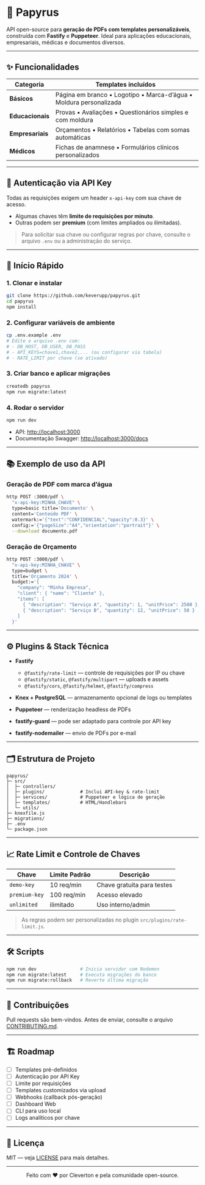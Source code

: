 # 📜 Papyrus

API open-source para **geração de PDFs com templates personalizáveis**, construída com **Fastify** e **Puppeteer**. Ideal para aplicações educacionais, empresariais, médicas e documentos diversos.

---

## ✨ Funcionalidades

| Categoria        | Templates incluídos                                                |
| ---------------- | ------------------------------------------------------------------ |
| **Básicos**      | Página em branco • Logotipo • Marca-d’água • Moldura personalizada |
| **Educacionais** | Provas • Avaliações • Questionários simples e com moldura          |
| **Empresariais** | Orçamentos • Relatórios • Tabelas com somas automáticas            |
| **Médicos**      | Fichas de anamnese • Formulários clínicos personalizados           |

---

## 🔐 Autenticação via API Key

Todas as requisições exigem um header `x-api-key` com sua chave de acesso.

* Algumas chaves têm **limite de requisições por minuto**.
* Outras podem ser **premium** (com limites ampliados ou ilimitadas).

> Para solicitar sua chave ou configurar regras por chave, consulte o arquivo `.env` ou a administração do serviço.

---

## 🚀 Início Rápido

### 1. Clonar e instalar

```bash
git clone https://github.com/keverupp/papyrus.git
cd papyrus
npm install
```

### 2. Configurar variáveis de ambiente

```bash
cp .env.example .env
# Edite o arquivo .env com:
# - DB_HOST, DB_USER, DB_PASS
# - API_KEYS=chave1,chave2,... (ou configurar via tabela)
# - RATE_LIMIT por chave (se ativado)
```

### 3. Criar banco e aplicar migrações

```bash
createdb papyrus
npm run migrate:latest
```

### 4. Rodar o servidor

```bash
npm run dev
```

* API: [http://localhost:3000](http://localhost:3000)
* Documentação Swagger: [http://localhost:3000/docs](http://localhost:3000/docs)

---

## 📚 Exemplo de uso da API

### Geração de PDF com marca d’água

```bash
http POST :3000/pdf \
  "x-api-key:MINHA_CHAVE" \
  type=basic title='Documento' \
  content='Conteúdo PDF' \
  watermark:='{"text":"CONFIDENCIAL","opacity":0.3}' \
  config:='{"pageSize":"A4","orientation":"portrait"}' \
  --download documento.pdf
```

### Geração de Orçamento

```bash
http POST :3000/pdf \
  "x-api-key:MINHA_CHAVE" \
  type=budget \
  title='Orçamento 2024' \
  budget:='{
    "company": "Minha Empresa",
    "client": { "name": "Cliente" },
    "items": [
      { "description": "Serviço A", "quantity": 1, "unitPrice": 2500 },
      { "description": "Serviço B", "quantity": 12, "unitPrice": 50 }
    ]
  }'
```

---

## ⚙️ Plugins & Stack Técnica

* **Fastify**

  * `@fastify/rate-limit` — controle de requisições por IP ou chave
  * `@fastify/static`, `@fastify/multipart` — uploads e assets
  * `@fastify/cors`, `@fastify/helmet`, `@fastify/compress`
* **Knex + PostgreSQL** — armazenamento opcional de logs ou templates
* **Puppeteer** — renderização headless de PDFs
* **fastify-guard** — pode ser adaptado para controle por API key
* **fastify-nodemailer** — envio de PDFs por e-mail

---

## 🗂️ Estrutura de Projeto

```
papyrus/
├─ src/
│  ├─ controllers/
│  ├─ plugins/             # Inclui API-key & rate-limit
│  ├─ services/            # Puppeteer e lógica de geração
│  ├─ templates/           # HTML/Handlebars
│  └─ utils/
├─ knexfile.js
├─ migrations/
├─ .env
└─ package.json
```

---

## 📈 Rate Limit e Controle de Chaves

| Chave         | Limite Padrão | Descrição                  |
| ------------- | ------------- | -------------------------- |
| `demo-key`    | 10 req/min    | Chave gratuita para testes |
| `premium-key` | 100 req/min   | Acesso elevado             |
| `unlimited`   | ilimitado     | Uso interno/admin          |

> As regras podem ser personalizadas no plugin `src/plugins/rate-limit.js`.

---

## 🛠️ Scripts

```bash
npm run dev                # Inicia servidor com Nodemon
npm run migrate:latest     # Executa migrações do banco
npm run migrate:rollback   # Reverte última migração
```

---

## 🤝 Contribuições

Pull requests são bem-vindos.
Antes de enviar, consulte o arquivo [CONTRIBUTING.md](CONTRIBUTING.md).

---

## 🏗️ Roadmap

* [ ] Templates pré-definidos
* [ ] Autenticação por API Key
* [ ] Limite por requisições
* [ ] Templates customizados via upload
* [ ] Webhooks (callback pós-geração)
* [ ] Dashboard Web
* [ ] CLI para uso local
* [ ] Logs analíticos por chave

---

## 📝 Licença

MIT — veja [LICENSE](LICENSE) para mais detalhes.

---

<p align="center">Feito com ❤️ por Cleverton e pela comunidade open-source.</p>
